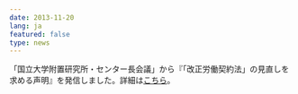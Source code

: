 ```yaml
---
date: 2013-11-20
lang: ja
featured: false
type: news
---
```

「国立大学附置研究所・センター長会議」から『「改正労働契約法」の見直しを求める声明』を発信しました。詳細は<a href="http://www.shochou-kaigi.org/sysimg/event/82.pdf" target="_blank">こちら</a>。
